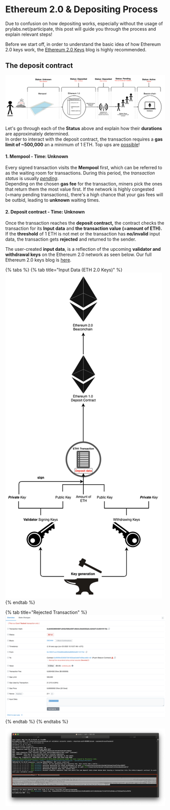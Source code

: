 # Ethereum 2.0 & Depositing Process

Due to confusion on how depositing works, especially without the usage of prylabs.net/participate, this post will guide you through the process and explain relevant steps!  
  
Before we start off, in order to understand the basic idea of how Ethereum 2.0 keys work, the [Ethereum 2.0 Keys](https://kb.beaconcha.in/ethereum-2-keys) blog is highly recommended.

## The deposit contract

![](.gitbook/assets/image%20%2883%29.png)

  
Let's go through each of the **Status** above and explain how their **durations** are approximately determined.  
In order to interact with the deposit contract, the transaction requires a **gas limit of ~500,000** an a minimum of 1 ETH. Top ups are [possible](https://kb.beaconcha.in/ethereum-2-keys#what-happens-to-multiple-deposits-from-a-single-eth1-wallet-multiple-validators)!

####  **1. Mempool - Time: Unknown**

Every signed transaction visits the **Mempool** first, which can be referred to as the waiting room for transactions. During this period, the _transaction status_ is usually [_pending_](https://etherscan.io/txsPending).   
Depending on the chosen **gas fee** for the transaction, miners pick the ones that return them the most value first. If the network is highly congested \(=many pending transactions\), there's a high chance that your gas fees will be outbid, leading to **unknown** waiting times.



#### 2. Deposit contract - Time: Unknown

Once the transaction reaches the **deposit contract,** the contract checks the transaction for its **Input data** and **the transaction value \(=amount of ETH\).**   
If the **threshold** of 1 ETH is not met or the transaction has **no/invalid** input data, the transaction gets **rejected** and returned to the sender.  
  
The user-created **input data**, is a reflection of the upcoming **validator and withdrawal keys** on the Ethereum 2.0 network as seen below. Our full Ethereum 2.0 keys blog is [here](https://kb.beaconcha.in/ethereum-2-keys).

{% tabs %}
{% tab title="Input Data \(ETH 2.0 Keys\)" %}
![ETH 2.0 Key Generation via Input Data](.gitbook/assets/image%20%2875%29.png)
{% endtab %}

{% tab title="Rejected Transaction" %}
![Rejected Transaction](.gitbook/assets/image%20%2877%29.png)
{% endtab %}
{% endtabs %}





![](.gitbook/assets/image%20%2879%29.png)





